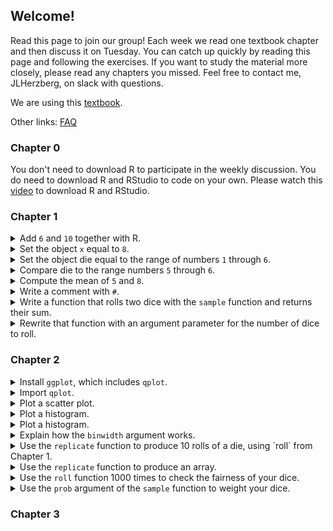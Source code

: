 ## Welcome!

Read this page to join our group! Each week we read one textbook chapter and then discuss it on Tuesday. You can catch up quickly by reading this page and following the exercises. If you want to study the material more closely, please read any chapters you missed. Feel free to contact me, JLHerzberg, on slack with questions.

We are using this [textbook](https://rstudio-education.github.io/hopr/index.html).

Other links: [FAQ](https://jlherzberg.github.io/RLearningGroup/faq.html)

### Chapter 0
You don't need to download R to participate in the weekly discussion. You do need to download R and RStudio to code on your own. Please watch this [video](https://www.youtube.com/watch?v=cX532N_XLIs) to download R and RStudio.

### Chapter 1
<details>
  <summary>Add <code>6</code> and <code>10</code> together with R.</summary>
  
    <code>6+10</code>
</details>
<details>
  <summary>Set the object <code>x</code> equal to <code>8</code>.</summary>
  
    <code>x <- 8 </code> or <code>x = 8</code>
</details>
<details>
  <summary>Set the object die equal to the range of numbers <code>1</code> through <code>6</code>.</summary>
  
    <code>die <- 1:6</code>
</details>
<details>
  <summary>Compare die to the range numbers <code>5</code> through <code>6</code>. </summary>
  
    <code>die == 5:6</code>
</details>
<details>
  <summary>Compute the mean of <code>5</code> and <code>8</code>.</summary>
  
    <code>mean(8, 5)</code>
</details>
<details>
  <summary>Write a comment with <code>#</code>.</summary>
  
    <code># i'm a comment!</code>
</details>
<details>
  <summary>Write a function that rolls two dice with the <code>sample</code> function and returns their sum.</summary>
  
    <code>
    roll <- function() {
     die <- 1:6
     dice <- sample(die, size = 2, replace= TRUE)
     sum(dice)
    }
    </code>
</details>
<details>
  <summary>Rewrite that function with an argument parameter for the number of dice to roll. </summary>
  
    <code>
    roll <- function(num_dice=2) {
     die <- 1:6
     dice <- sample(die, size = num_dice, replace= TRUE)
     sum(dice)
    }
    </code>
</details>

### Chapter 2
<details>
  <summary>Install <code>ggplot</code>, which includes <code>qplot</code>.</summary>
  
    <code>install.packages("ggplot2")</code>
</details>
<details>
  <summary>Import <code>qplot</code>.</summary>
  
    <code>library("ggplot2")</code>
</details>
<details>
  <summary>Plot a scatter plot.</summary>
  
    <code>
    x <- c(-1, -0.8, -0.6, -0.4, -0.2, 0, 0.2, 0.4, 0.6, 0.8, 1)
    y <- x^3
    qplot(x, y)
    </code>
</details>
<details>
  <summary>Plot a histogram.</summary>
  
    <code>
    qplot(x, binwidth=1)
    </code>
</details>
<details>
  <summary>Plot a histogram.</summary>
  
    <code>
    qplot(x, binwidth=1)
    </code>
</details>
<details>
  <summary>Explain how the <code>binwidth</code> argument works.</summary>
  
    The first bin is defined by a left open bound on the least element of the list, and a right closed bound <code>binwidth</code> greater than the least element. Then each successive bin has range <code>binwidth</code> and two closed bounds.
</details>
<details>
  <summary>Use the <code>replicate</code> function to produce 10 rolls of a die, using `roll` from Chapter 1. </summary>
  
    <code>
    replicate(10, roll())
    </code>
</details>
<details>
  <summary>Use the <code>replicate</code> function to produce an array.</summary>
  
    <code>
    replicate(3, c(1, 2, 3))
    </code>
</details>
<details>
  <summary>Use the <code>roll</code> function 1000 times to check the fairness of your dice.</summary>
  
    <code>
    rolls <- replicate(10000, roll())
    qplot(rolls, binwidth = 1)
    </code>
</details>
<details>
  <summary>Use the <code>prob</code> argument of the <code>sample</code> function to weight your dice.</summary>
  
    <code>
    roll <- function() {
    die <- 1:6
    dice <- sample(die, size = 2, replace = TRUE, 
      prob = c(1/8, 1/8, 1/8, 1/8, 1/8, 3/8))
    sum(dice)
     }
    rolls <- replicate(10000, roll())
    qplot(rolls, binwidth = 1)
    </code>
</details>

### Chapter 3
